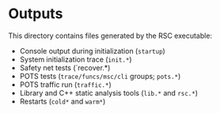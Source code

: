 # Outputs

This directory contains files generated by the RSC executable:

* Console output during initialization (`startup`)
* System initialization trace (`init.*`)
* Safety net tests (`recover.*)
* POTS tests (`trace/funcs/msc/cli` groups; `pots.*`)
* POTS traffic run (`traffic.*`)
* Library and C++ static analysis tools (`lib.*` and `rsc.*`)
* Restarts (`cold*` and `warm*`)
